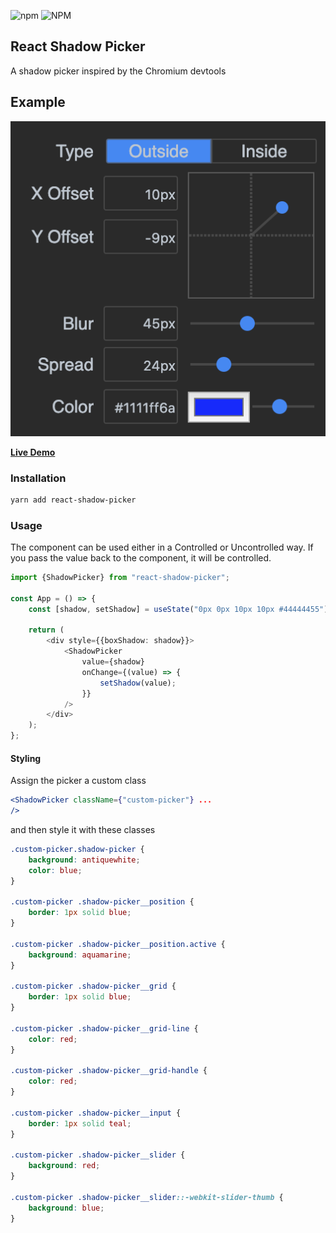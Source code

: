 ![npm](https://img.shields.io/npm/v/react-shadow-picker) ![NPM](https://img.shields.io/npm/l/react-shadow-picker)

## React Shadow Picker

A shadow picker inspired by the Chromium devtools

## Example

![Demo](https://raw.githubusercontent.com/duiker101/react-shadow-picker/master/docs/demo.png)

[**Live Demo**](https://react-shadow-picker.now.sh)

### Installation

```sh
yarn add react-shadow-picker
```

### Usage

The component can be used either in a Controlled or Uncontrolled way.
If you pass the value back to the component, it will be controlled.

```typescript jsx
import {ShadowPicker} from "react-shadow-picker";

const App = () => {
    const [shadow, setShadow] = useState("0px 0px 10px 10px #44444455");

    return (
        <div style={{boxShadow: shadow}}>
            <ShadowPicker
                value={shadow}
                onChange={(value) => {
                    setShadow(value);
                }}
            />
        </div>
    );
};
```

#### Styling

Assign the picker a custom class

```jsx
<ShadowPicker className={"custom-picker"} ...
/>
```

and then style it with these classes

```css
.custom-picker.shadow-picker {
    background: antiquewhite;
    color: blue;
}

.custom-picker .shadow-picker__position {
    border: 1px solid blue;
}

.custom-picker .shadow-picker__position.active {
    background: aquamarine;
}

.custom-picker .shadow-picker__grid {
    border: 1px solid blue;
}

.custom-picker .shadow-picker__grid-line {
    color: red;
}

.custom-picker .shadow-picker__grid-handle {
    color: red;
}

.custom-picker .shadow-picker__input {
    border: 1px solid teal;
}

.custom-picker .shadow-picker__slider {
    background: red;
}

.custom-picker .shadow-picker__slider::-webkit-slider-thumb {
    background: blue;
}
```
